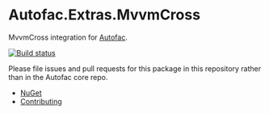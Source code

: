 # Autofac.Extras.MvvmCross

MvvmCross integration for [Autofac](https://autofac.org).

[![Build status](https://ci.appveyor.com/api/projects/status/bg69gsksk4nxawso?svg=true)](https://ci.appveyor.com/project/Autofac/autofac-extras-mvvmcross)

Please file issues and pull requests for this package in this repository rather than in the Autofac core repo.

- [NuGet](https://www.nuget.org/packages/Autofac.Extras.MvvmCross)
- [Contributing](https://autofac.readthedocs.io/en/latest/contributors.html)
